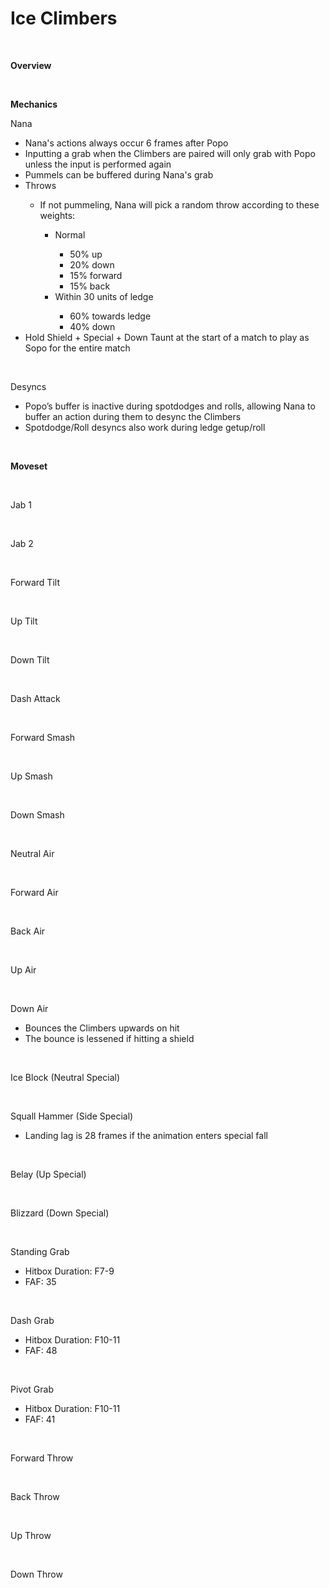 # Ice Climbers
<br>

<!DOCTYPE html>
<meta name="viewport" content="width=device-width; initial-scale=1.0;">
<link rel="stylesheet" type="text/css" href="../../style.css">

<p class="center"><b>Overview</b></p>
<p class="info"></p>
<br>

<p class="center"><b>Mechanics</b></p>
<p class="info_header">Nana</p>
<ul>
  <li>Nana's actions always occur 6 frames after Popo</li>
  <li>Inputting a grab when the Climbers are paired will only grab with Popo unless the input is performed again</li>
  <li>Pummels can be buffered during Nana's grab</li>
  <li>Throws</li>
  <ul>
    <li>If not pummeling, Nana will pick a random throw according to these weights:</li>
    <ul>
      <li>Normal</li>
      <ul>
        <li>50% up</li>
        <li>20% down</li>
        <li>15% forward</li>
        <li>15% back</li>
      </ul>
      <li>Within 30 units of ledge</li>
      <ul>
        <li>60% towards ledge</li>
        <li>40% down</li>
      </ul>
    </ul>
  </ul>
  <li>Hold Shield + Special + Down Taunt at the start of a match to play as Sopo for the entire match</li>
</ul>
<br>
<p class="info_header">Desyncs</p>
<ul>
  <li>Popo’s buffer is inactive during spotdodges and rolls, allowing Nana to buffer an action during them to desync the Climbers</li>
  <li>Spotdodge/Roll desyncs also work during ledge getup/roll</li>
</ul>
<br>

<p class="center"><b>Moveset</b></p>
<br>
<p>Jab 1</p><div class="charTable"></div>
<br>
<p>Jab 2</p><div class="charTable"></div>
<br>
<p>Forward Tilt</p><div class="charTable"></div>
<br>
<p>Up Tilt</p><div class="charTable"></div>
<br>
<p>Down Tilt</p><div class="charTable"></div>
<br>
<p>Dash Attack</p><div class="charTable"></div>
<br>
<p>Forward Smash</p><div class="charTable"></div>
<br>
<p>Up Smash</p><div class="charTable"></div>
<br>
<p>Down Smash</p><div class="charTable"></div>
<br>
<p>Neutral Air</p><div class="charTable"></div>
<br>
<p>Forward Air</p><div class="charTable"></div>
<br>
<p>Back Air</p><div class="charTable"></div>
<br>
<p>Up Air</p><div class="charTable"></div>
<br>
<p>Down Air</p>
<ul>
  <li>Bounces the Climbers upwards on hit</li>
  <li>The bounce is lessened if hitting a shield</li>
</ul>
<div class="charTable"></div>
<br>
<p>Ice Block (Neutral Special)</p><div class="charTable"></div>
<br>
<p>Squall Hammer (Side Special)</p>
<ul>
  <li>Landing lag is 28 frames if the animation enters special fall</li>
</ul>
<div class="charTable"></div>
<br>
<p>Belay (Up Special)</p><div class="charTable"></div>
<br>
<p>Blizzard (Down Special)</p><div class="charTable"></div>
<br>
<p>Standing Grab</p>
<ul>
  <li>Hitbox Duration: F7-9</li>
  <li>FAF: 35</li>
</ul>
<br>
<p>Dash Grab</p>
<ul>
  <li>Hitbox Duration: F10-11</li>
  <li>FAF: 48</li>
</ul>
<br>
<p>Pivot Grab</p>
<ul>
  <li>Hitbox Duration: F10-11</li>
  <li>FAF: 41</li>
</ul>
<br>
<p>Forward Throw</p><div class="charTable"></div>
<br>
<p>Back Throw</p><div class="charTable"></div>
<br>
<p>Up Throw</p><div class="charTable"></div>
<br>
<p>Down Throw</p><div class="charTable"></div>

<script src="https://ajax.googleapis.com/ajax/libs/jquery/3.6.3/jquery.min.js"></script>
<script src="../../js/arrow.js"></script>
<script type="text/javascript" src="../../js/dataparser.js"></script>
<script type="text/javascript">
  importFile("./data/data_popo.json");
</script>